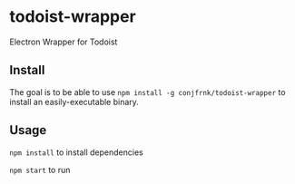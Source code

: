 # todoist-wrapper
Electron Wrapper for Todoist

## Install
The goal is to be able to use `npm install -g conjfrnk/todoist-wrapper` to install an easily-executable binary.

## Usage
`npm install` to install dependencies

`npm start` to run
